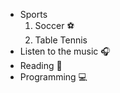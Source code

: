 - Sports
  1. Soccer :soccer:
  1. Table Tennis
- Listen to the music :headphones:
- Reading :book:
- Programming :computer:
